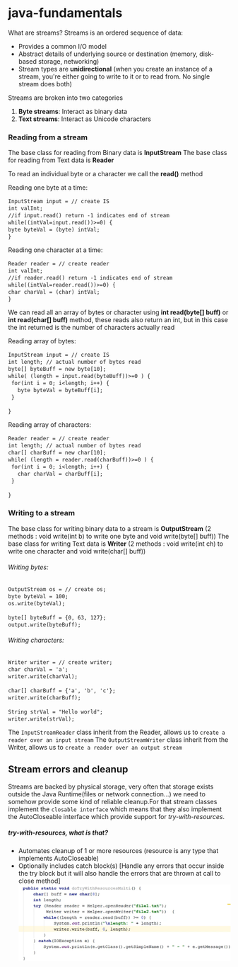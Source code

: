 # java-fundamentals

What are streams?
Streams is an ordered sequence of data:
- Provides a common I/O model
- Abstract details of underlying source or destination (memory, disk-based storage, networking)
- Stream types are **unidirectional** (when you create an instance of a stream, you're either going to write to it or 
  to read from. No single stream does both)

Streams are broken into two categories
1. **Byte streams**: Interact as binary data
2. **Text streams**: Interact as Unicode characters

### Reading from a stream

The base class for reading from Binary data is **InputStream**
The base class for reading from Text data is **Reader**

To read an individual byte or a character we call the **read()** method

Reading one byte at a time:
```
InputStream input = // create IS
int valInt;
//if input.read() return -1 indicates end of stream
while((intVal=input.read())>=0) {
byte byteVal = (byte) intVal;
}
```

Reading one character at a time:
```
Reader reader = // create reader
int valInt;
//if reader.read() return -1 indicates end of stream
while((intVal=reader.read())>=0) {
char charVal = (char) intVal;
}
```

We can read all an array of bytes or character using **int read(byte[] buff)** or **int read(char[] buff)** method, these
reads also return an int, but in this case the int returned is the number of characters actually read 

Reading array of bytes:
```
InputStream input = // create IS
int length; // actual number of bytes read
byte[] byteBuff = new byte[10];
while( (length = input.read(byteBuff))>=0 ) {
 for(int i = 0; i<length; i++) {
   byte byteVal = byteBuff[i];
 }
 
}
```

Reading array of characters:
```
Reader reader = // create reader
int length; // actual number of bytes read
char[] charBuff = new char[10];
while( (length = reader.read(charBuff))>=0 ) {
 for(int i = 0; i<length; i++) {
   char charVal = charBuff[i];
 }
 
}
```

### Writing to a stream

The base class for writing binary data to a stream is **OutputStream** (2 methods : void write(int b) to write one byte and void write(byte[] buff))
The base class for writing Text data is **Writer** (2 methods : void write(int ch) to write one character and void write(char[] buff))

###### Writing bytes:
```
OutputStream os = // create os;
byte byteVal = 100;
os.write(byteVal);

byte[] byteBuff = {0, 63, 127};
output.write(byteBuff); 
```

###### Writing characters:
```
Writer writer = // create writer;
char charVal = 'a';
writer.write(charVal);

char[] charBuff = {'a', 'b', 'c'};
writer.write(charBuff); 

String strVal = "Hello world";
writer.write(strVal);
```

The `InputStreamReader` class inherit from the Reader, allows us to `create a reader over an input stream`
The `OutputStreamWriter` class inherit from the Writer, allows us to `create a reader over an output stream`

## Stream errors and cleanup

Streams are backed by physical storage, very often that storage exists outside the Java Runtime(files or network connection...)
we need to somehow provide some kind of reliable cleanup.For that stream classes implement the `closable interface` which means that 
they also implement the AutoCloseable interface which provide support for *try-with-resources*.

##### try-with-resources, what is that?

- Automates cleanup of 1 or more resources (resource is any type that implements AutoCloseable)
- Optionally includes catch block(s) [Handle any errors that occur inside the try block but it will also
 handle the errors that are thrown at call to close method]
  ![alt text](try-with-resourse-multi.PNG)


